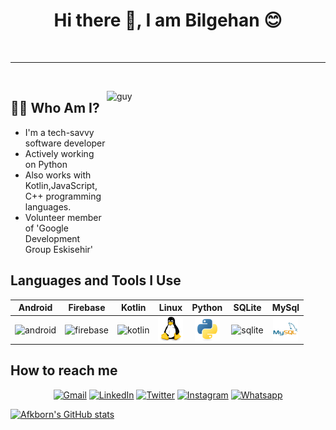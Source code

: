 <h1 align="center">Hi there 👋, I am Bilgehan 😊</h1>

<br/>

---

<br/>

<img align="right" height="250" alt="guy" width="350" src="https://media.giphy.com/media/bGgsc5mWoryfgKBx1u/giphy.gif" /> </a>

<h2 align="left">👨‍💻 Who Am I?</h2>
<ul>
  <li>I'm a tech-savvy software developer</li>
  <li>Actively working on Python</li>
  <li>Also works with Kotlin,JavaScript, C++ programming languages.</li>
  <li>Volunteer member of 'Google Development Group Eskisehir'</li>
</ul>

<h2 align="left">Languages and Tools I Use</h2>

| Android | Firebase | Kotlin | Linux | Python | SQLite | MySql |
| :-: | :-: | :-: | :-: | :-: | :-: | :-: |
|<img align="center" src="https://developer.android.com/images/logos/android.svg" alt="android" width="40" height="40"/>|<img align="center" src="https://www.vectorlogo.zone/logos/firebase/firebase-icon.svg" alt="firebase" width="40" height="40"/>|<img align="center" src="https://www.vectorlogo.zone/logos/kotlinlang/kotlinlang-icon.svg" alt="kotlin" width="40" height="40"/>|<img align="center" src="https://raw.githubusercontent.com/devicons/devicon/master/icons/linux/linux-original.svg" alt="linux" width="40" height="40"/>|<img align="center" src="https://raw.githubusercontent.com/devicons/devicon/master/icons/python/python-original.svg" alt="python" width="40" height="40"/>|<img align="center" src="https://www.vectorlogo.zone/logos/sqlite/sqlite-icon.svg" alt="sqlite" width="40" height="40"/>|<img align="center" src="https://raw.githubusercontent.com/devicons/devicon/master/icons/mysql/mysql-original-wordmark.svg" alt="mysql" width="40" height="40"/>|


<h2 align="left">How to reach me</h2>
<p align="center">
	<a href="mailto:kalaybilgehan60@gmail.com"><img src="https://img.icons8.com/color/344/whatsapp--v1.png"  width="40" height="40" alt="Gmail"/></a>
	<a href="https://www.linkedin.com/in/bilgehankalay/"><img src="https://img.icons8.com/fluency/344/linkedin.png"  width="40" height="40" alt="LinkedIn"/></a>
	<a href="https://twitter.com/Afkborn26"><img src="https://img.icons8.com/color/344/twitter--v1.png"  width="40" height="40" alt="Twitter"/></a>
	<a href="https://www.instagram.com/afkborn/"><img src="https://img.icons8.com/fluency/344/instagram-new.png"  width="40" height="40" alt="Instagram"/></a>
	<a href="https://wa.me/+905061529740"><img src="https://img.icons8.com/color/344/whatsapp--v1.png"  width="40" height="40" alt="Whatsapp"/></a>
</p>

[![Afkborn's GitHub stats](https://github-readme-stats.vercel.app/api?username=Afkborn&theme=gotham&show_icons=true)](https://github.com/anuraghazra/github-readme-stats)
<!--
**Afkborn/Afkborn** is a ✨ _special_ ✨ repository because its `README.md` (this file) appears on your GitHub profile.
Hi there 👋
Here are some ideas to get you started:

- 🔭 I’m currently working on ...
- 🌱 I’m currently learning: <strong>Kotlin, JavaScript</strong>
- 👯 I’m looking to collaborate on ...
- 🤔 I’m looking for help with ...
- 💬 Ask me about ...
- 📫 How to reach me: ...
- 😄 Pronouns: ...
- ⚡ Fun fact: ...
-->
